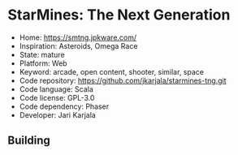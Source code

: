 # StarMines: The Next Generation

- Home: https://smtng.jpkware.com/
- Inspiration: Asteroids, Omega Race
- State: mature
- Platform: Web
- Keyword: arcade, open content, shooter, similar, space
- Code repository: https://github.com/jkarjala/starmines-tng.git
- Code language: Scala
- Code license: GPL-3.0
- Code dependency: Phaser
- Developer: Jari Karjala

## Building
